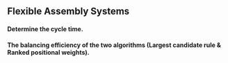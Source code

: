 ## Flexible Assembly Systems
#### Determine the cycle time.
#### The balancing efficiency of the two algorithms (Largest candidate rule \& Ranked positional weights).

